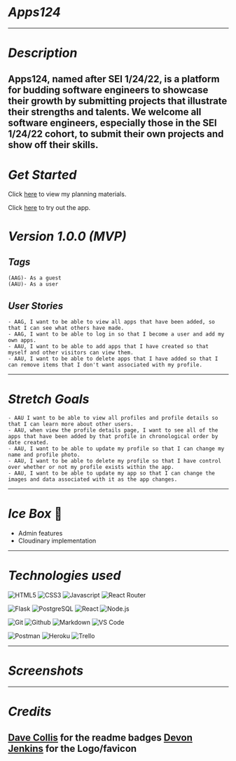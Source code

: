 # *Apps124* 
---
# *Description* 

Apps124, named after SEI 1/24/22, is a platform for budding software engineers to showcase their growth by submitting projects that illustrate their strengths and talents. We welcome all software engineers, especially those in the SEI 1/24/22 cohort, to submit their own projects and show off their skills. 
---
# *Get Started*

Click [here](https://trello.com/b/bDa2ggf9/apps124) to view my planning materials. 

Click [here](https://main--apps124.netlify.app/) to try out the app.   

# *Version 1.0.0 (MVP)*
##  *Tags*
    (AAG)- As a guest
    (AAU)- As a user

## *User Stories*   
    - AAG, I want to be able to view all apps that have been added, so that I can see what others have made.
    - AAG, I want to be able to log in so that I become a user and add my own apps.
    - AAU, I want to be able to add apps that I have created so that myself and other visitors can view them. 
    - AAU, I want to be able to delete apps that I have added so that I can remove items that I don't want associated with my profile. 
---
# *Stretch Goals*
    - AAU I want to be able to view all profiles and profile details so that I can learn more about other users. 
    - AAU, when view the profile details page, I want to see all of the apps that have been added by that profile in chronological order by date created. 
    - AAU, I want to be able to update my profile so that I can change my name and profile photo. 
    - AAU, I want to be able to delete my profile so that I have control over whether or not my profile exists within the app.
    - AAU, I want to be able to update my app so that I can change the images and data associated with it as the app changes. 
  
---
# *Ice Box* :cold_face:
  - Admin features
  - Cloudinary implementation 
---
# *Technologies used*
![HTML5](https://camo.githubusercontent.com/a4214d1dd1bec82b1cb472c241c12d288035914037b0a1783de4e4254c6330ea/68747470733a2f2f696d672e736869656c64732e696f2f62616467652f2d48544d4c352d77686974653f7374796c653d666f722d7468652d6261646765266c6f676f3d68746d6c35)
![CSS3](https://camo.githubusercontent.com/598d38ad457a53f406013e61bd9635a7e6d082cfae8c0ff395472829c7060858/68747470733a2f2f696d672e736869656c64732e696f2f62616467652f2d435353332d77686974653f7374796c653d666f722d7468652d6261646765266c6f676f3d63737333266c6f676f436f6c6f723d313537324236)
![Javascript](https://camo.githubusercontent.com/454babc614e60df8f2afe229fdcf0443d2d2641acd9fe8fe6bc8493d50bf833f/68747470733a2f2f696d672e736869656c64732e696f2f62616467652f2d4a6176615363726970742d77686974653f7374796c653d666f722d7468652d6261646765266c6f676f3d6a617661736372697074266c6f676f436f6c6f723d626c61636b)
![React Router](https://camo.githubusercontent.com/86598f56c17cbf15a16742737e8f9378761c5aa796306c8a3579bd31e7be97d8/68747470733a2f2f696d672e736869656c64732e696f2f62616467652f2d52656163745f526f757465722d77686974653f7374796c653d666f722d7468652d626164676526666f722d7468652d6261646765266c6f676f3d72656163742d726f75746572)

![Flask](https://camo.githubusercontent.com/47dc66a0337d1b59e36d6b5f34706eb85ba18987d6f64ba57d2f873960cddb58/68747470733a2f2f696d672e736869656c64732e696f2f62616467652f2d466c61736b2d77686974653f7374796c653d666f722d7468652d6261646765266c6f676f3d466c61736b266c6f676f436f6c6f723d626c61636b)
![PostgreSQL](https://camo.githubusercontent.com/c13050378d5a7fa42f4bdbf36d5de804de28b7304803986ede69b9c5bcb157a4/68747470733a2f2f696d672e736869656c64732e696f2f62616467652f2d506f737467726553514c2d77686974653f7374796c653d666f722d7468652d6261646765266c6f676f3d706f737467726573716c)
![React](https://camo.githubusercontent.com/59117e6c3176fc05167b9e514092ffb14757ca40265df8790047609916d00c19/68747470733a2f2f696d672e736869656c64732e696f2f62616467652f2d52656163742d77686974653f7374796c653d666f722d7468652d6261646765266c6f676f3d5265616374266c6f676f436f6c6f723d626c7565)
![Node.js](https://camo.githubusercontent.com/4b321c2ed42f791bf9700b1ba275b5ce69e042ce86c3a7f765e4a5402ab927c9/68747470733a2f2f696d672e736869656c64732e696f2f62616467652f2d4e6f64652e4a532d77686974653f7374796c653d666f722d7468652d6261646765266c6f676f3d4e6f64652e6a73)

![Git](https://camo.githubusercontent.com/86719e1012bad6a070daff5a56073f41fc83ae507d1e01cca50dcbd3ac7103c3/68747470733a2f2f696d672e736869656c64732e696f2f62616467652f2d4769742d77686974653f7374796c653d666f722d7468652d6261646765266c6f676f3d676974)
![Github](https://camo.githubusercontent.com/1078bb690d88d5fc3405a53156d84e2c50c330b50ffbe818a343f8dcf3226b49/68747470733a2f2f696d672e736869656c64732e696f2f62616467652f2d4769744875622d77686974653f7374796c653d666f722d7468652d6261646765266c6f676f3d676974687562266c6f676f436f6c6f723d626c61636b)
![Markdown](https://camo.githubusercontent.com/443135ee2d460a4b61cea9098ea64d557199ba65324776811bc441671c8e8c18/68747470733a2f2f696d672e736869656c64732e696f2f62616467652f2d4d61726b646f776e2d77686974653f7374796c653d666f722d7468652d6261646765266c6f676f3d4d61726b646f776e266c6f676f436f6c6f723d626c61636b)
![VS Code](https://camo.githubusercontent.com/f6c3611f5e221e19edec52af0f34b75b79fb9a5ebe3d7be97c93a00e2e1a044d/68747470733a2f2f696d672e736869656c64732e696f2f62616467652f2d5653253230436f64652d77686974653f7374796c653d666f722d7468652d6261646765266c6f676f3d76697375616c2d73747564696f2d636f6465266c6f676f436f6c6f723d626c7565)

![Postman](https://camo.githubusercontent.com/3e65b9e4e82f7932d2144a9f82435fa55fe490867e99f37b923a602d7d886fd7/68747470733a2f2f696d672e736869656c64732e696f2f62616467652f506f73746d616e2d77686974653f7374796c653d666f722d7468652d6261646765266c6f676f3d706f73746d616e)
![Heroku](https://camo.githubusercontent.com/e514d4a289cf4131b867f4a44061ffa8b519a816336fe9838fb3a5c8d9bea135/68747470733a2f2f696d672e736869656c64732e696f2f62616467652f2d4865726f6b752d77686974653f7374796c653d666f722d7468652d6261646765266c6f676f3d6865726f6b75266c6f676f436f6c6f723d626c61636b)
![Trello](https://camo.githubusercontent.com/53464818761dd2ff83cdeb2f01718cab329e9835d4a55a50ade0c15dca69c71f/68747470733a2f2f696d672e736869656c64732e696f2f62616467652f2d5472656c6c6f2d77686974653f7374796c653d666f722d7468652d6261646765266c6f676f3d5472656c6c6f266c6f676f436f6c6f723d626c61636b)

---
# *Screenshots*
---
# *Credits* 
[Dave Collis](https://github.com/dcollis92#technologies--tools) for the readme badges
[Devon Jenkins](https://www.linkedin.com/in/dvnjnkns/) for the Logo/favicon
---